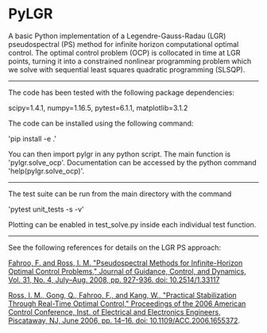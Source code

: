 # PyLGR

A basic Python implementation of a Legendre-Gauss-Radau (LGR) pseudospectral
(PS) method for infinite horizon computational optimal control. The optimal
control problem (OCP) is collocated in time at LGR points, turning it into a
constrained nonlinear programming problem which we solve with sequential least
squares quadratic programming (SLSQP).

--------------------------------------------------------------------------------

The code has been tested with the following package dependencies:

scipy=1.4.1, numpy=1.16.5, pytest=6.1.1, matplotlib=3.1.2

The code can be installed using the following command:

'pip install -e .'

You can then import pylgr in any python script. The main function is
'pylgr.solve_ocp'. Documentation can be accessed by the python command
'help(pylgr.solve_ocp)'.

--------------------------------------------------------------------------------

The test suite can be run from the main directory with the command

'pytest unit_tests -s -v'

Plotting can be enabled in test_solve.py inside each individual test function.

--------------------------------------------------------------------------------

See the following references for details on the LGR PS approach:

[Fahroo, F. and Ross, I. M. "Pseudospectral Methods for Infinite-Horizon Optimal Control Problems," Journal of Guidance, Control, and Dynamics, Vol. 31, No. 4, July–Aug. 2008, pp. 927-936. doi: 10.2514/1.33117](https://doi.org/10.2514/1.33117)

[Ross, I. M., Gong, Q., Fahroo, F., and Kang, W., "Practical Stabilization Through Real-Time Optimal Control," Proceedings of the 2006 American Control Conference, Inst. of Electrical and Electronics Engineers, Piscataway, NJ, June 2006, pp. 14–16. doi: 10.1109/ACC.2006.1655372](https://doi.org/10.1109/ACC.2006.1655372).
